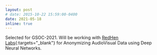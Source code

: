 ```yaml
---
layout: post
# date: 2015-10-22 15:59:00-0400
date: 2021-05-18
inline: true
---
```


Selected for GSOC-2021. Will be working with [RedHen Labs](https://www.redhenlab.org/){:targets="\_blank"} for Anonymizing AudioVisual Data using Deep Neural Networks. 